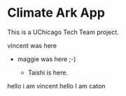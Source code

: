 # Climate Ark App

This is a UChicago Tech Team project.

vincent was here

-   maggie was here ;-)

    -   Taishi is here.

hello i am vincent
hello I am caton
